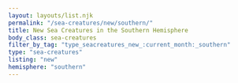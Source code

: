 ```yaml
---
layout: layouts/list.njk
permalink: "/sea-creatures/new/southern/"
title: New Sea Creatures in the Southern Hemisphere
body_class: sea-creatures
filter_by_tag: "type_seacreatures_new_:current_month:_southern"
type: "sea-creatures"
listing: "new"
hemisphere: "southern"
---
```

